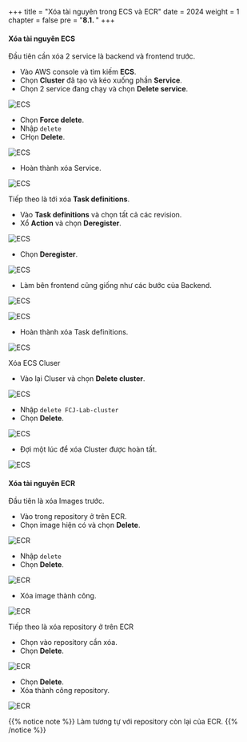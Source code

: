 +++
title = "Xóa tài nguyên trong ECS và ECR"
date = 2024
weight = 1
chapter = false
pre = "<b>8.1. </b>"
+++

#### Xóa tài nguyên ECS

Đầu tiên cần xóa 2 service là backend và frontend trước.
- Vào AWS console và tìm kiếm **ECS**.
- Chọn **Cluster** đã tạo và kéo xuống phần **Service**.
- Chọn 2 service đang chạy và chọn **Delete service**.

![ECS](/images/Clean-up/ecs-1.png)

- Chọn **Force delete**.
- Nhập `delete`
- CHọn **Delete**.

![ECS](/images/Clean-up/ecs-2.png)

- Hoàn thành xóa Service.

![ECS](/images/Clean-up/ecs-3.png)

Tiếp theo là tới xóa **Task definitions**.
- Vào **Task definitions** và chọn tất cả các revision.
- Xổ **Action** và chọn **Deregister**.

![ECS](/images/Clean-up/ecs-4.png)

- Chọn **Deregister**.

![ECS](/images/Clean-up/ecs-5.png)

- Làm bên frontend cũng giống như các bước của Backend.

![ECS](/images/Clean-up/ecs-6.png)

![ECS](/images/Clean-up/ecs-7.png)

- Hoàn thành xóa Task definitions.

![ECS](/images/Clean-up/ecs-8.png)

Xóa ECS Cluser
- Vào lại Cluser và chọn **Delete cluster**.

![ECS](/images/Clean-up/ecs-9.png)

- Nhập `delete FCJ-Lab-cluster`
- Chọn **Delete**.

![ECS](/images/Clean-up/ecs-10.png)

- Đợi một lúc để xóa Cluster được hoàn tất.

![ECS](/images/Clean-up/ecs-11.png)

#### Xóa tài nguyên ECR

Đầu tiên là xóa Images trước.
- Vào trong repository ở trên ECR.
- Chọn image hiện có và chọn **Delete**.

![ECR](/images/Clean-up/ecr-1.png)

- Nhập `delete`
- Chọn **Delete**.

![ECR](/images/Clean-up/ecr-2.png)

- Xóa image thành công.

![ECR](/images/Clean-up/ecr-3.png)

Tiếp theo là xóa repository ở trên ECR
- Chọn vào repository cần xóa.
- Chọn **Delete**.

![ECR](/images/Clean-up/ecr-4.png)

- Chọn **Delete**.
- Xóa thành công repository.

![ECR](/images/Clean-up/ecr-5.png)

{{% notice note %}}
Làm tương tự với repository còn lại của ECR.
{{% /notice %}}